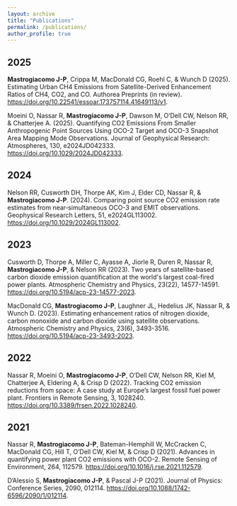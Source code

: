 ```yaml
---
layout: archive
title: "Publications"
permalink: /publications/
author_profile: true
---
```


2025
---
__Mastrogiacomo J-P__, Crippa M, MacDonald CG, Roehl C, & Wunch D (2025). Estimating Urban CH4 Emissions from Satellite-Derived Enhancement Ratios of CH4, CO2, and CO. Authorea Preprints (in review). <https://doi.org/10.22541/essoar.173757114.41649113/v1>.

Moeini O, Nassar R, __Mastrogiacomo J-P__, Dawson M, O’Dell CW, Nelson RR, & Chatterjee A. (2025). Quantifying CO2 Emissions From Smaller Anthropogenic Point Sources Using OCO-2 Target and OCO-3 Snapshot Area Mapping Mode Observations. Journal of Geophysical Research: Atmospheres, 130, e2024JD042333. <https://doi.org/10.1029/2024JD042333>.

2024
---
Nelson RR, Cusworth DH, Thorpe AK, Kim J, Elder CD, Nassar R, & __Mastrogiacomo J‐P__. (2024). Comparing point source CO2 emission rate estimates from near‐simultaneous OCO-3 and EMIT observations. Geophysical Research Letters, 51, e2024GL113002. <https://doi.org/10.1029/2024GL113002>.

2023
---
Cusworth D, Thorpe A, Miller C, Ayasse A, Jiorle R, Duren R, Nassar R, __Mastrogiacomo J-P__, & Nelson RR (2023). Two years of satellite-based carbon dioxide emission quantification at the world's largest coal-fired power plants. Atmospheric Chemistry and Physics, 23(22), 14577-14591. <https://doi.org/10.5194/acp-23-14577-2023>.

MacDonald CG, __Mastrogiacomo J-P__, Laughner JL, Hedelius JK, Nassar R, & Wunch D. (2023). Estimating enhancement ratios of nitrogen dioxide, carbon monoxide and
carbon dioxide using satellite observations. Atmospheric Chemistry and Physics, 23(6), 3493-3516. <https://doi.org/10.5194/acp-23-3493-2023>.

2022
---
Nassar R, Moeini O, __Mastrogiacomo J-P__, O’Dell CW, Nelson RR, Kiel M, Chatterjee A, Eldering A, & Crisp D (2022). Tracking CO2 emission reductions from space: A case study at Europe’s largest fossil fuel power plant. Frontiers in Remote Sensing, 3, 1028240. <https://doi.org/10.3389/frsen.2022.1028240>.

2021
---
Nassar R, __Mastrogiacomo J-P__, Bateman-Hemphill W, McCracken C, MacDonald CG, Hill T, O’Dell CW, Kiel M, & Crisp D (2021). Advances in quantifying power plant CO2 emissions with OCO-2. Remote Sensing of Environment, 264, 112579. <https://doi.org/10.1016/j.rse.2021.112579>.

D’Alessio S, __Mastrogiacomo J-P__, & Pascal J-P (2021). Journal of Physics: Conference Series, 2090, 012114. <https://doi.org/10.1088/1742-6596/2090/1/012114>.
